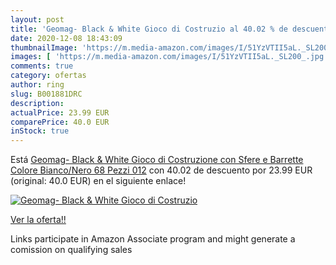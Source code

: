 ```yaml
---
layout: post
title: 'Geomag- Black & White Gioco di Costruzio al 40.02 % de descuento'
date: 2020-12-08 18:43:09
thumbnailImage: 'https://m.media-amazon.com/images/I/51YzVTII5aL._SL200_.jpg'
images: [ 'https://m.media-amazon.com/images/I/51YzVTII5aL._SL200_.jpg' ]
comments: true
category: ofertas
author: ring
slug: B001881DRC
description:
actualPrice: 23.99 EUR
comparePrice: 40.0 EUR
inStock: true
---
```


Está [Geomag- Black & White Gioco di Costruzione con Sfere e Barrette  Colore Bianco/Nero  68 Pezzi  012](https://www.amazon.it/dp/B001881DRC/?tag=tolees00-21) con 40.02 de descuento por 23.99 EUR (original: 40.0 EUR) en el siguiente enlace!

[![Geomag- Black & White Gioco di Costruzio](https://m.media-amazon.com/images/I/51YzVTII5aL._SL200_.jpg)](https://www.amazon.it/dp/B001881DRC/?tag=tolees00-21)

[Ver la oferta!!](https://www.amazon.it/dp/B001881DRC/?tag=tolees00-21)

Links participate in Amazon Associate program and might generate a comission on qualifying sales


